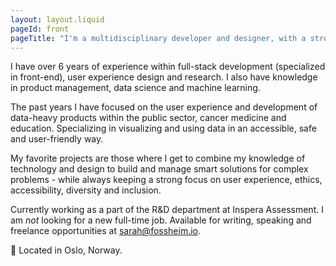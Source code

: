 ```yaml
---
layout: layout.liquid
pageId: front
pageTitle: "I'm a multidisciplinary developer and designer, with a strong interest in data science, AI, ethics and accessibility."
---
```


<p>
    I have over 6 years of experience within full-stack development (specialized in front-end), 
    user experience design and research. I also have knowledge in product management, 
    data science and machine learning.
</p>

<p>
    The past years I have focused on the user experience and development of data-heavy 
    products within the public sector, cancer medicine and education. Specializing in
    visualizing and using data in an accessible, safe and user-friendly way.
</p>

<p>
    My favorite projects are those where I get to combine my knowledge of technology and
    design to build and manage smart solutions for complex problems - 
    while always keeping a strong focus on user experience, ethics, accessibility, diversity and inclusion.  
</p>

<p>
    Currently working as a part of the R&D department at Inspera Assessment. 
    I am <em>not</em> looking for a new full-time job. 
    Available for writing, speaking and freelance opportunities at 
    <a href="mailto:sarah@fossheim.io">sarah@fossheim.io</a>.
</p>    

<p id="location">
   📌 Located in Oslo, Norway.
</p>
